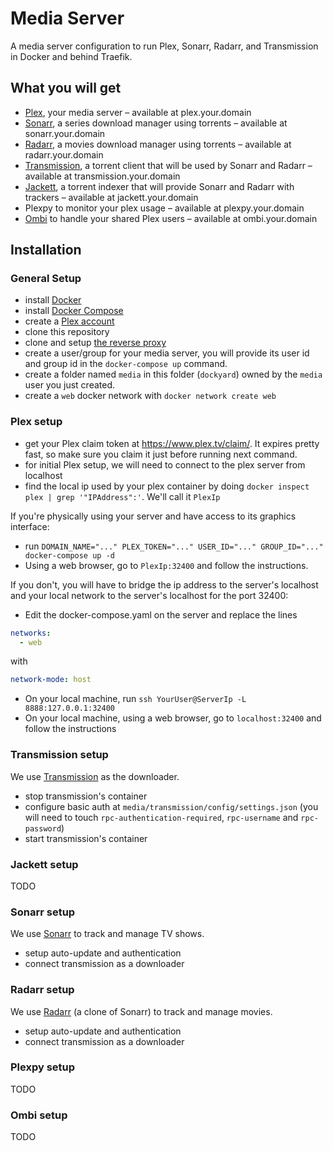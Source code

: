 # Media Server

A media server configuration to run Plex, Sonarr, Radarr, and Transmission in Docker and behind Traefik.

## What you will get

- [Plex](https://www.plex.tv), your media server – available at plex.your.domain
- [Sonarr](https://sonarr.tv/), a series download manager using torrents – available at sonarr.your.domain
- [Radarr](https://radarr.video/), a movies download manager using torrents – available at radarr.your.domain
- [Transmission](https://transmissionbt.com/), a torrent client that will be used by Sonarr and Radarr  – available at transmission.your.domain
- [Jackett](https://github.com/Jackett/Jackett), a torrent indexer that will provide Sonarr and Radarr with trackers – available at jackett.your.domain
- Plexpy to monitor your plex usage – available at plexpy.your.domain
- [Ombi](https://ombi.io/) to handle your shared Plex users – available at ombi.your.domain


## Installation

### General Setup

- install [Docker](https://www.docker.com/)
- install [Docker Compose](https://docs.docker.com/compose/)
- create a [Plex account](https://www.plex.tv/)
- clone this repository
- clone and setup [the reverse proxy](https://github.com/hkaj/reverse_proxy)
- create a user/group for your media server, you will provide its user id and group id in the `docker-compose up` command.
- create a folder named `media` in this folder (`dockyard`) owned by the `media` user you just created.
- create a `web` docker network with `docker network create web`


### Plex setup
- get your Plex claim token at https://www.plex.tv/claim/. It expires pretty fast, so make sure you claim it just before running next command.
- for initial Plex setup, we will need to connect to the plex server from localhost
- find the local ip used by your plex container by doing `docker inspect plex | grep '"IPAddress":'`. We'll call it `PlexIp`

If you're physically using your server and have access to its graphics interface:
- run `DOMAIN_NAME="..." PLEX_TOKEN="..." USER_ID="..." GROUP_ID="..." docker-compose up -d`
- Using a web browser, go to `PlexIp:32400` and follow the instructions.

If you don't, you will have to bridge the ip address to the server's localhost and your local network to the server's localhost for the port 32400:
- Edit the docker-compose.yaml on the server and replace the lines
```yaml
networks:
  - web
```
with
```yaml
network-mode: host
```
- On your local machine, run ```ssh YourUser@ServerIp -L 8888:127.0.0.1:32400```
- On your local machine, using a web browser, go to `localhost:32400` and follow the instructions


### Transmission setup

We use [Transmission](https://transmissionbt.com/) as the downloader.

- stop transmission's container
- configure basic auth at `media/transmission/config/settings.json` (you will need to touch `rpc-authentication-required`, `rpc-username` and `rpc-password`)
- start transmission's container

### Jackett setup

TODO

### Sonarr setup

We use [Sonarr](https://sonarr.tv/) to track and manage TV shows.

- setup auto-update and authentication
- connect transmission as a downloader


### Radarr setup

We use [Radarr](https://radarr.video/) (a clone of Sonarr) to track and manage movies.

- setup auto-update and authentication
- connect transmission as a downloader

### Plexpy setup

TODO

### Ombi setup

TODO
